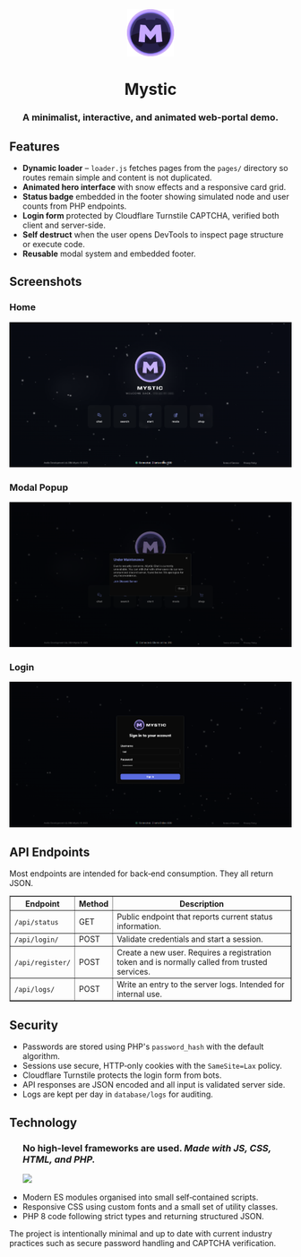 <!DOCTYPE html>
<html lang="en">
<head>
<meta charset="UTF-8">
</head>
<body>
<div align="center">
    <img src="./assets/images/mystic-hero.png" alt="mystic logo" width="84px" height="84px"/>
    <h1>Mystic</h1>
    <h3>A minimalist, interactive, and animated web-portal demo.</h3>
</div>

<h2>Features</h2>
<ul>
<li><strong>Dynamic loader</strong> – <code>loader.js</code> fetches pages from the <code>pages/</code> directory so routes remain simple and content is not duplicated.</li>
<li><strong>Animated hero interface</strong> with snow effects and a responsive card grid.</li>
<li><strong>Status badge</strong> embedded in the footer showing simulated node and user counts from PHP endpoints.</li>
<li><strong>Login form</strong> protected by Cloudflare Turnstile CAPTCHA, verified both client and server-side.</li>
<li><strong>Self destruct</strong> when the user opens DevTools to inspect page structure or execute code.</li>
<li><strong>Reusable</strong> modal system and embedded footer.</li>
</ul>

<h2>Screenshots</h2>
<h3>Home</h3>
<img src="./assets/images/home-demo.png" style="width: 750px; height: auto;">
<h3>Modal Popup</h3>
<img src="./assets/images/modal-demo.png" style="width: 750px; height: auto;">
<h3>Login</h3>
<img src="./assets/images/login-demo.png" style="width: 750px; height: auto;">

<h2>API Endpoints</h2>
<p>Most endpoints are intended for back‑end consumption. They all return JSON.</p>
<table border="1" cellpadding="4" cellspacing="0">
<tr><th>Endpoint</th><th>Method</th><th>Description</th></tr>
<tr><td><code>/api/status</code></td><td>GET</td><td>Public endpoint that reports current status information.</td></tr>
<tr><td><code>/api/login/</code></td><td>POST</td><td>Validate credentials and start a session.</td></tr>
<tr><td><code>/api/register/</code></td><td>POST</td><td>Create a new user. Requires a registration token and is normally called from trusted services.</td></tr>
<tr><td><code>/api/logs/</code></td><td>POST</td><td>Write an entry to the server logs. Intended for internal use.</td></tr>
</table>

<h2>Security</h2>
<ul>
<li>Passwords are stored using PHP's <code>password_hash</code> with the default algorithm.</li>
<li>Sessions use secure, HTTP‑only cookies with the <code>SameSite=Lax</code> policy.</li>
<li>Cloudflare Turnstile protects the login form from bots.</li>
<li>API responses are JSON encoded and all input is validated server side.</li>
<li>Logs are kept per day in <code>database/logs</code> for auditing.</li>
</ul>

<h2>Technology</h2>
<ul>
<h3>No high-level frameworks are used. <em>Made with JS, CSS, HTML, and PHP.</em></h3>
<p><img src="https://skillicons.dev/icons?i=js,css,html,php"></p>
<li>Modern ES modules organised into small self‑contained scripts.</li>
<li>Responsive CSS using custom fonts and a small set of utility classes.</li>
<li>PHP 8 code following strict types and returning structured JSON.</li>
</ul>

<p>The project is intentionally minimal and up to date with current industry practices such as secure password handling and CAPTCHA verification.</p>
</body>
</html>

